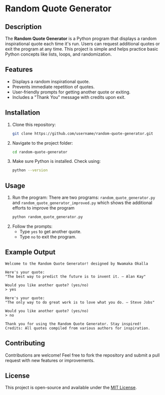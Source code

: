 # Random Quote Generator

## Description
The **Random Quote Generator** is a Python program that displays a random inspirational quote each time it's run. Users can request additional quotes or exit the program at any time. This project is simple and helps practice basic Python concepts like lists, loops, and randomization.

## Features
- Displays a random inspirational quote.
- Prevents immediate repetition of quotes.
- User-friendly prompts for getting another quote or exiting.
- Includes a "Thank You" message with credits upon exit.

## Installation
1. Clone this repository:
   ```bash
   git clone https://github.com/username/random-quote-generator.git
   ```
2. Navigate to the project folder: 
   ```bash
   cd random-quote-generator
   ```
3. Make sure Python is installed. Check using:
   ```bash
   python --version
   ```

## Usage
1. Run the program: There are two programs: `random_quote_generator.py` and `random_quote_generator_improved.py` which shows the additional efforts to improve the program 
   ```bash
   python random_quote_generator.py 
   ```
2. Follow the prompts:
   - Type `yes` to get another quote.
   - Type `no` to exit the program.

## Example Output
```plaintext
Welcome to the Random Quote Generator! designed by Nwamaka Okalla

Here's your quote:
"The best way to predict the future is to invent it. – Alan Kay"

Would you like another quote? (yes/no)
> yes

Here's your quote:
"The only way to do great work is to love what you do. – Steve Jobs"

Would you like another quote? (yes/no)
> no

Thank you for using the Random Quote Generator. Stay inspired!
Credits: All quotes compiled from various authors for inspiration.
```

## Contributing
Contributions are welcome! Feel free to fork the repository and submit a pull request with new features or improvements.

## License
This project is open-source and available under the [MIT License](LICENSE).
```
